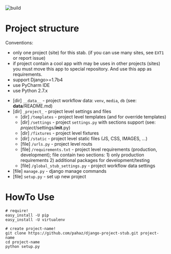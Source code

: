 ![build](https://travis-ci.org/pahaz/django-project-stub.svg)

# Project structure #

Conventions: 
 * only one project (site) for this stab. (if you can use many sites, see `EXT1` or report issue)
 * if project contain a cool app with may be uses in other projects (sites) you must move this app to special repository.
And use this app as requirements.
 * support Django>=1.7b4
 * use PyCharm IDE
 * use Python 2.7.x


 - [dir] `__data__` - project workflow data: `venv`, `media`, `db` (see: __data__/README.md)
 - [dir] `_project_` - project level settings and files
    - [dir] `/templates` - project level templates (and for override templates)
    - [dir] `/settings` - project `settings.py` with sections support (see: _project_/settings/__init__.py)
    - [dir] `/fixtures` - project level fixtures
    - [dir] `/static` - project level static files (JS, CSS, IMAGES, ...)
    - [file] `/urls.py` - project level routs
    - [file] `/requirements.txt` - project level requirements (production, development); file contain two sections: 1) only production requirements 2) additional packages for development/testing
    - [file] `/global_stub_settings.py` - project workflow data settings
 - [file] `manage.py` - django manage commands
 - [file] `setup.py` - set up new project

# HowTo Use #

    # require!
    easy_install -U pip
    easy_install -U virtualenv

    # create project-name!
    git clone https://github.com/pahaz/django-project-stub.git project-name
    cd project-name
    python setup.py

